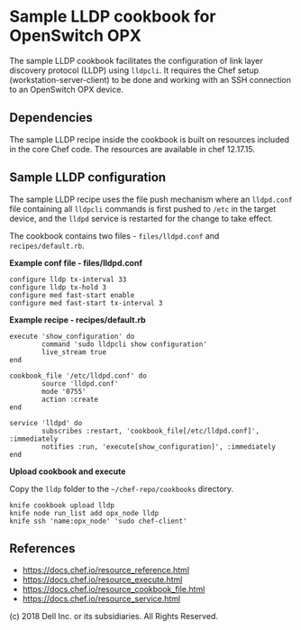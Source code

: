 # Sample LLDP cookbook for OpenSwitch OPX

The sample LLDP cookbook facilitates the configuration of link layer discovery protocol (LLDP) using ``lldpcli``. It requires the Chef setup (workstation-server-client) to be done and working with an SSH connection to an OpenSwitch OPX device. 

## Dependencies

The sample LLDP recipe inside the cookbook is built on resources included in the core Chef code. The resources are available in chef 12.17.15.

## Sample LLDP configuration

The sample LLDP recipe uses the file push mechanism where an ``lldpd.conf`` file containing all ``lldpcli`` commands is first pushed to ``/etc`` in the target device, and the ``lldpd`` service is restarted for the change to take effect. 

The cookbook contains two files - ``files/lldpd.conf`` and ``recipes/default.rb``.

**Example conf file - files/lldpd.conf**

	configure lldp tx-interval 33
	configure lldp tx-hold 3
	configure med fast-start enable
	configure med fast-start tx-interval 3

**Example recipe - recipes/default.rb**

	execute 'show_configuration' do
        	command 'sudo lldpcli show configuration'
        	live_stream true
	end

	cookbook_file '/etc/lldpd.conf' do
        	source 'lldpd.conf'
        	mode '0755'
        	action :create
	end

	service 'lldpd' do
        	subscribes :restart, 'cookbook_file[/etc/lldpd.conf]', :immediately
        	notifies :run, 'execute[show_configuration]', :immediately
	end

**Upload cookbook and execute**

Copy the ``lldp`` folder to the ``~/chef-repo/cookbooks`` directory.

	knife cookbook upload lldp
	knife node run_list add opx_node lldp
	knife ssh 'name:opx_node' 'sudo chef-client'

## References

- https://docs.chef.io/resource_reference.html
- https://docs.chef.io/resource_execute.html
- https://docs.chef.io/resource_cookbook_file.html
- https://docs.chef.io/resource_service.html

(c) 2018 Dell Inc. or its subsidiaries. All Rights Reserved.
